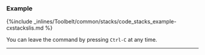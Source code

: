 <!-- post: -->


### Example



{%include _inlines/Toolbelt/common/stacks/code_stacks_example-cxstackslis.md %}




You can leave the command by pressing `Ctrl-C` at any time.

* * *

